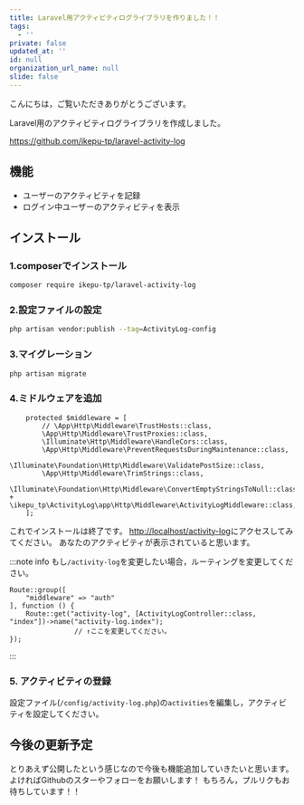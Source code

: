 ```yaml
---
title: Laravel用アクティビティログライブラリを作りました！！
tags:
  - ''
private: false
updated_at: ''
id: null
organization_url_name: null
slide: false
---
```


こんにちは，ご覧いただきありがとうございます。

Laravel用のアクティビティログライブラリを作成しました。

https://github.com/ikepu-tp/laravel-activity-log

## 機能

- ユーザーのアクティビティを記録
- ログイン中ユーザーのアクティビティを表示

## インストール

### 1.composerでインストール

```bash
composer require ikepu-tp/laravel-activity-log
```

### 2.設定ファイルの設定

```bash
php artisan vendor:publish --tag=ActivityLog-config
```

### 3.マイグレーション

```bash
php artisan migrate
```

### 4.ミドルウェアを追加

```diff_php:app\Http\Kernel
    protected $middleware = [
        // \App\Http\Middleware\TrustHosts::class,
        \App\Http\Middleware\TrustProxies::class,
        \Illuminate\Http\Middleware\HandleCors::class,
        \App\Http\Middleware\PreventRequestsDuringMaintenance::class,
        \Illuminate\Foundation\Http\Middleware\ValidatePostSize::class,
        \App\Http\Middleware\TrimStrings::class,
        \Illuminate\Foundation\Http\Middleware\ConvertEmptyStringsToNull::class,
+       \ikepu_tp\ActivityLog\app\Http\Middleware\ActivityLogMiddleware::class,
    ];
```

これでインストールは終了です。
[http://localhost/activity-log](http://localhost/activity-log)にアクセスしてみてください。
あなたのアクティビティが表示されていると思います。

:::note info
もし`/activity-log`を変更したい場合，ルーティングを変更してください。

```php:/route/activity-log.php
Route::group([
    "middleware" => "auth"
], function () {
    Route::get("activity-log", [ActivityLogController::class, "index"])->name("activity-log.index");
                // ↑ここを変更してください。
});
```

:::

### 5. アクティビティの登録

設定ファイル(`/config/activity-log.php`)の`activities`を編集し，アクティビティを設定してください。

## 今後の更新予定

とりあえず公開したという感じなので今後も機能追加していきたいと思います。
よければGithubのスターやフォローをお願いします！
もちろん，プルリクもお待ちしています！！
